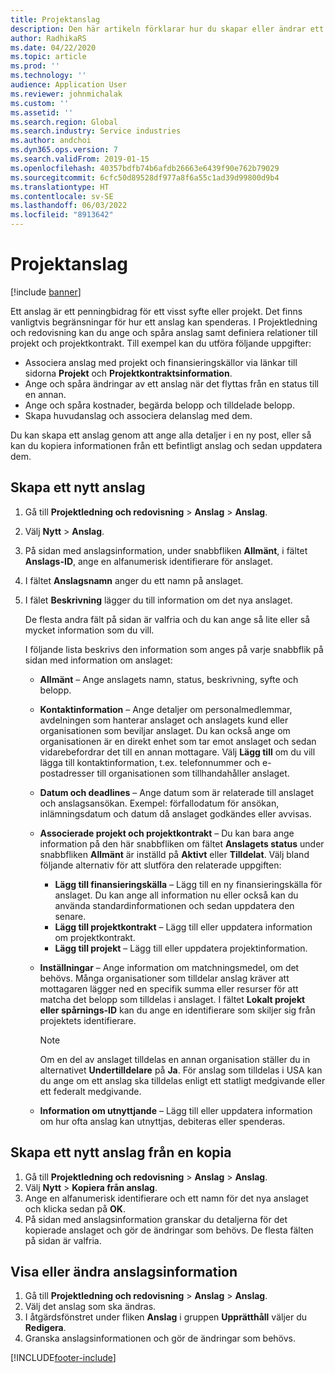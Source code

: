 ```yaml
---
title: Projektanslag
description: Den här artikeln förklarar hur du skapar eller ändrar ett anslag.
author: RadhikaRS
ms.date: 04/22/2020
ms.topic: article
ms.prod: ''
ms.technology: ''
audience: Application User
ms.reviewer: johnmichalak
ms.custom: ''
ms.assetid: ''
ms.search.region: Global
ms.search.industry: Service industries
ms.author: andchoi
ms.dyn365.ops.version: 7
ms.search.validFrom: 2019-01-15
ms.openlocfilehash: 40357bdfb74b6afdb26663e6439f90e762b79029
ms.sourcegitcommit: 6cfc50d89528df977a8f6a55c1ad39d99800d9b4
ms.translationtype: HT
ms.contentlocale: sv-SE
ms.lasthandoff: 06/03/2022
ms.locfileid: "8913642"
---
```

# <a name="project-grants"></a>Projektanslag

[!include [banner](../includes/banner.md)]

Ett anslag är ett penningbidrag för ett visst syfte eller projekt. Det finns vanligtvis begränsningar för hur ett anslag kan spenderas. I Projektledning och redovisning kan du ange och spåra anslag samt definiera relationer till projekt och projektkontrakt. Till exempel kan du utföra följande uppgifter:

- Associera anslag med projekt och finansieringskällor via länkar till sidorna **Projekt** och **Projektkontraktsinformation**.
- Ange och spåra ändringar av ett anslag när det flyttas från en status till en annan.
- Ange och spåra kostnader, begärda belopp och tilldelade belopp.
- Skapa huvudanslag och associera delanslag med dem.

Du kan skapa ett anslag genom att ange alla detaljer i en ny post, eller så kan du kopiera informationen från ett befintligt anslag och sedan uppdatera dem.

## <a name="create-a-new-grant"></a>Skapa ett nytt anslag

1. Gå till **Projektledning och redovisning** \> **Anslag** \> **Anslag**.
2. Välj **Nytt** \> **Anslag**.
3. På sidan med anslagsinformation, under snabbfliken **Allmänt**, i fältet **Anslags-ID**, ange en alfanumerisk identifierare för anslaget.
4. I fältet **Anslagsnamn** anger du ett namn på anslaget.
5. I fälet **Beskrivning** lägger du till information om det nya anslaget.

    De flesta andra fält på sidan är valfria och du kan ange så lite eller så mycket information som du vill.

    I följande lista beskrivs den information som anges på varje snabbflik på sidan med information om anslaget:

    - **Allmänt** – Ange anslagets namn, status, beskrivning, syfte och belopp.
    - **Kontaktinformation** – Ange detaljer om personalmedlemmar, avdelningen som hanterar anslaget och anslagets kund eller organisationen som beviljar anslaget. Du kan också ange om organisationen är en direkt enhet som tar emot anslaget och sedan vidarebefordrar det till en annan mottagare. Välj **Lägg till** om du vill lägga till kontaktinformation, t.ex. telefonnummer och e-postadresser till organisationen som tillhandahåller anslaget.
    - **Datum och deadlines** – Ange datum som är relaterade till anslaget och anslagsansökan. Exempel: förfallodatum för ansökan, inlämningsdatum och datum då anslaget godkändes eller avvisas.
    - **Associerade projekt och projektkontrakt** – Du kan bara ange information på den här snabbfliken om fältet **Anslagets status** under snabbfliken **Allmänt** är inställd på **Aktivt** eller **Tilldelat**. Välj bland följande alternativ för att slutföra den relaterade uppgiften:

        - **Lägg till finansieringskälla** – Lägg till en ny finansieringskälla för anslaget. Du kan ange all information nu eller också kan du använda standardinformationen och sedan uppdatera den senare.
        - **Lägg till projektkontrakt** – Lägg till eller uppdatera information om projektkontrakt.
        - **Lägg till projekt** – Lägg till eller uppdatera projektinformation.

    - **Inställningar** – Ange information om matchningsmedel, om det behövs. Många organisationer som tilldelar anslag kräver att mottagaren lägger ned en specifik summa eller resurser för att matcha det belopp som tilldelas i anslaget. I fältet **Lokalt projekt eller spårnings-ID** kan du ange en identifierare som skiljer sig från projektets identifierare.

        > [!NOTE]
        > Om en del av anslaget tilldelas en annan organisation ställer du in alternativet **Undertilldelare** på **Ja**. För anslag som tilldelas i USA kan du ange om ett anslag ska tilldelas enligt ett statligt medgivande eller ett federalt medgivande.

    - **Information om utnyttjande** – Lägg till eller uppdatera information om hur ofta anslag kan utnyttjas, debiteras eller spenderas.

## <a name="create-a-new-grant-from-a-copy"></a>Skapa ett nytt anslag från en kopia

1. Gå till **Projektledning och redovisning** \> **Anslag** \> **Anslag**.
2. Välj **Nytt** \> **Kopiera från anslag**.
3. Ange en alfanumerisk identifierare och ett namn för det nya anslaget och klicka sedan på **OK**.
4. På sidan med anslagsinformation granskar du detaljerna för det kopierade anslaget och gör de ändringar som behövs. De flesta fälten på sidan är valfria.

## <a name="view-or-modify-grant-details"></a>Visa eller ändra anslagsinformation

1. Gå till **Projektledning och redovisning** \> **Anslag** \> **Anslag**.
2. Välj det anslag som ska ändras.
3. I åtgärdsfönstret under fliken **Anslag** i gruppen **Upprätthåll** väljer du **Redigera**.
4. Granska anslagsinformationen och gör de ändringar som behövs.


[!INCLUDE[footer-include](../includes/footer-banner.md)]